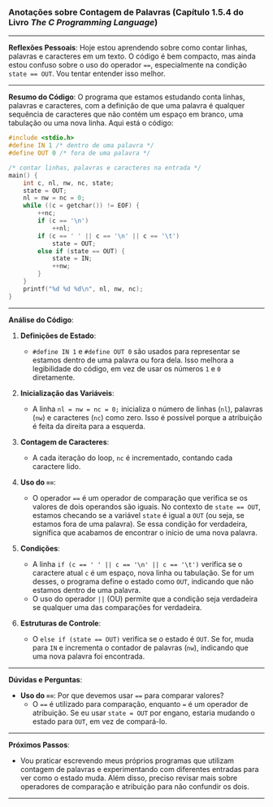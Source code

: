 ### Anotações sobre Contagem de Palavras (Capítulo 1.5.4 do Livro *The C Programming Language*)

---

**Reflexões Pessoais**:
Hoje estou aprendendo sobre como contar linhas, palavras e caracteres em um texto. O código é bem compacto, mas ainda estou confuso sobre o uso do operador `==`, especialmente na condição `state == OUT`. Vou tentar entender isso melhor.

---

**Resumo do Código**:
O programa que estamos estudando conta linhas, palavras e caracteres, com a definição de que uma palavra é qualquer sequência de caracteres que não contém um espaço em branco, uma tabulação ou uma nova linha. Aqui está o código:

```c
#include <stdio.h>
#define IN 1 /* dentro de uma palavra */
#define OUT 0 /* fora de uma palavra */

/* contar linhas, palavras e caracteres na entrada */
main() {
    int c, nl, nw, nc, state;
    state = OUT;
    nl = nw = nc = 0;
    while ((c = getchar()) != EOF) {
        ++nc;
        if (c == '\n')
            ++nl;
        if (c == ' ' || c == '\n' || c == '\t')
            state = OUT;
        else if (state == OUT) {
            state = IN;
            ++nw;
        }
    }
    printf("%d %d %d\n", nl, nw, nc);
}
```

---

**Análise do Código**:

1. **Definições de Estado**:
   - `#define IN 1` e `#define OUT 0` são usados para representar se estamos dentro de uma palavra ou fora dela. Isso melhora a legibilidade do código, em vez de usar os números `1` e `0` diretamente.

2. **Inicialização das Variáveis**:
   - A linha `nl = nw = nc = 0;` inicializa o número de linhas (`nl`), palavras (`nw`) e caracteres (`nc`) como zero. Isso é possível porque a atribuição é feita da direita para a esquerda.

3. **Contagem de Caracteres**:
   - A cada iteração do loop, `nc` é incrementado, contando cada caractere lido.

4. **Uso do `==`**:
   - O operador `==` é um operador de comparação que verifica se os valores de dois operandos são iguais. No contexto de `state == OUT`, estamos checando se a variável `state` é igual a `OUT` (ou seja, se estamos fora de uma palavra). Se essa condição for verdadeira, significa que acabamos de encontrar o início de uma nova palavra.

5. **Condições**:
   - A linha `if (c == ' ' || c == '\n' || c == '\t')` verifica se o caractere atual `c` é um espaço, nova linha ou tabulação. Se for um desses, o programa define o estado como `OUT`, indicando que não estamos dentro de uma palavra.
   - O uso do operador `||` (OU) permite que a condição seja verdadeira se qualquer uma das comparações for verdadeira.

6. **Estruturas de Controle**:
   - O `else if (state == OUT)` verifica se o estado é `OUT`. Se for, muda para `IN` e incrementa o contador de palavras (`nw`), indicando que uma nova palavra foi encontrada.

---

**Dúvidas e Perguntas**:
- **Uso do `==`**: Por que devemos usar `==` para comparar valores? 
   - O `==` é utilizado para comparação, enquanto `=` é um operador de atribuição. Se eu usar `state = OUT` por engano, estaria mudando o estado para `OUT`, em vez de compará-lo.

---

**Próximos Passos**:
- Vou praticar escrevendo meus próprios programas que utilizam contagem de palavras e experimentando com diferentes entradas para ver como o estado muda. Além disso, preciso revisar mais sobre operadores de comparação e atribuição para não confundir os dois.

---
